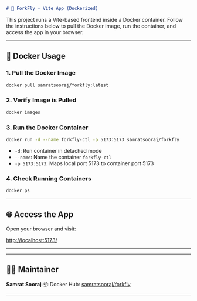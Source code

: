 

````markdown
# 🚀 ForkFly - Vite App (Dockerized)
````
This project runs a Vite-based frontend inside a Docker container. Follow the instructions below to pull the Docker image, run the container, and access the app in your browser.

---

## 🐳 Docker Usage

### 1. Pull the Docker Image

```bash
docker pull samratsooraj/forkfly:latest
````

### 2. Verify Image is Pulled

```bash
docker images
```

### 3. Run the Docker Container

```bash
docker run -d --name forkfly-ctl -p 5173:5173 samratsooraj/forkfly
```

* `-d`: Run container in detached mode
* `--name`: Name the container `forkfly-ctl`
* `-p 5173:5173`: Maps local port 5173 to container port 5173

### 4. Check Running Containers

```bash
docker ps
```

---

## 🌐 Access the App

Open your browser and visit:

[http://localhost:5173/](http://localhost:5173/)

----

---

## 🧑‍💻 Maintainer

**Samrat Sooraj**
📦 Docker Hub: [samratsooraj/forkfly](https://hub.docker.com/r/samratsooraj/forkfly)

---



